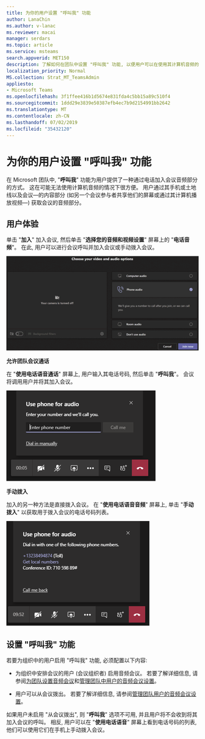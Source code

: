 ```yaml
---
title: 为你的用户设置 "呼叫我" 功能
author: LanaChin
ms.author: v-lanac
ms.reviewer: macai
manager: serdars
ms.topic: article
ms.service: msteams
search.appverid: MET150
description: 了解如何在团队中设置 "呼叫我" 功能, 以便用户可以在使用其计算机音频的情况下通过电话加入音频部分。
localization_priority: Normal
MS.collection: Strat_MT_TeamsAdmin
appliesto:
- Microsoft Teams
ms.openlocfilehash: 3f1ffee416b1d5674e831fda4c5bb15a89c510f4
ms.sourcegitcommit: 1ddd29e3839e50387efb4ec7b9d2154991bb2642
ms.translationtype: MT
ms.contentlocale: zh-CN
ms.lasthandoff: 07/02/2019
ms.locfileid: "35432120"
---
```

# <a name="set-up-the-call-me-feature-for-your-users"></a>为你的用户设置 "呼叫我" 功能

在 Microsoft 团队中, "**呼叫我**" 功能为用户提供了一种通过电话加入会议音频部分的方式。 这在可能无法使用计算机音频的情况下很方便。 用户通过其手机或土地线以及会议&mdash;的内容部分 (如另一个会议参与者共享他们的屏幕或通过其计算机播放视频&mdash;) 获取会议的音频部分。

## <a name="the-user-experience"></a>用户体验

单击 "**加入**" 加入会议, 然后单击 "**选择您的音频和视频设置**" 屏幕上的 "**电话音频**"。 在此, 用户可以进行会议呼叫并加入会议或手动拨入会议。

![电话音频选项的屏幕截图](media/set-up-the-call-me-feature-for-your-users-phone-audio.png)

**允许团队会议通话**

在 "**使用电话语音通话**" 屏幕上, 用户输入其电话号码, 然后单击 "**呼叫我**"。 会议将调用用户并将其加入会议。

!["使用电话语音电话" 屏幕上的 "呼叫我" 选项的屏幕截图](media/set-up-the-call-me-feature-for-your-users-call-me.png)

**手动拨入**

加入的另一种方法是直接拨入会议。 在 "**使用电话语音音频**" 屏幕上, 单击 "**手动拨入**" 以获取用于拨入会议的电话号码列表。

![手动拨入选项的屏幕截图](media/set-up-the-call-me-feature-for-your-users-dial-in.png)

## <a name="set-up-the-call-me-feature"></a>设置 "呼叫我" 功能

若要为组织中的用户启用 "呼叫我" 功能, 必须配置以下内容:

- 为组织中安排会议的用户 (会议组织者) 启用音频会议。 若要了解详细信息, 请参阅[为团队设置音频会议](set-up-audio-conferencing-in-teams.md)和[管理团队中用户的音频会议设置](manage-the-audio-conferencing-settings-for-a-user-in-teams.md)。

- 用户可以从会议拨出。 若要了解详细信息, 请参阅[管理团队用户的音频会议设置](manage-the-audio-conferencing-settings-for-a-user-in-teams.md)。

如果用户未启用 "从会议拨出", 则 "**呼叫我**" 选项不可用, 并且用户将不会收到将其加入会议的呼叫。 相反, 用户可以在 "**使用电话语音**" 屏幕上看到电话号码的列表, 他们可以使用它们在手机上手动拨入会议。


